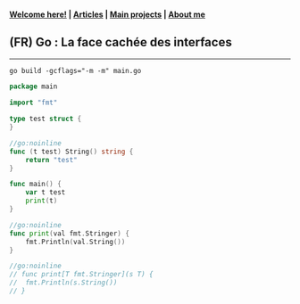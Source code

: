 #### [Welcome here!](https://vpenando.github.io) | [Articles](https://vpenando.github.io/articles.html) | [Main projects](https://vpenando.github.io/projects.html) | [About me](https://vpenando.github.io/about.html)

## (FR) Go : La face cachée des interfaces

---

`go build -gcflags="-m -m" main.go`

```go
package main

import "fmt"

type test struct {
}

//go:noinline
func (t test) String() string {
    return "test"
}

func main() {
    var t test
    print(t)
}

//go:noinline
func print(val fmt.Stringer) {
    fmt.Println(val.String())
}

//go:noinline
// func print[T fmt.Stringer](s T) {
// 	fmt.Println(s.String())
// }

```
